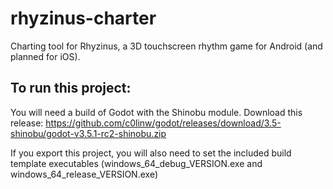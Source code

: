 # rhyzinus-charter
Charting tool for Rhyzinus, a 3D touchscreen rhythm game for Android (and planned for iOS).

## To run this project:
You will need a build of Godot with the Shinobu module. Download this release: https://github.com/c0linw/godot/releases/download/3.5-shinobu/godot-v3.5.1-rc2-shinobu.zip 

If you export this project, you will also need to set the included build template executables (windows_64_debug_VERSION.exe and windows_64_release_VERSION.exe)
